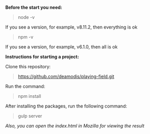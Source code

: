 **Before the start you need:**
> node -v

If you see a version, for example, v8.11.2, then everything is ok

> npm -v

If you see a version, for example, v6.1.0, then all is ok

**Instructions for starting a project:**

Clone this repository:

> https://github.com/deamodis/playing-field.git

Run the command:
> npm install
 
After installing the packages, run the following command:
> gulp server

*Also, you can open the index.html in Mozilla for viewing the result*

